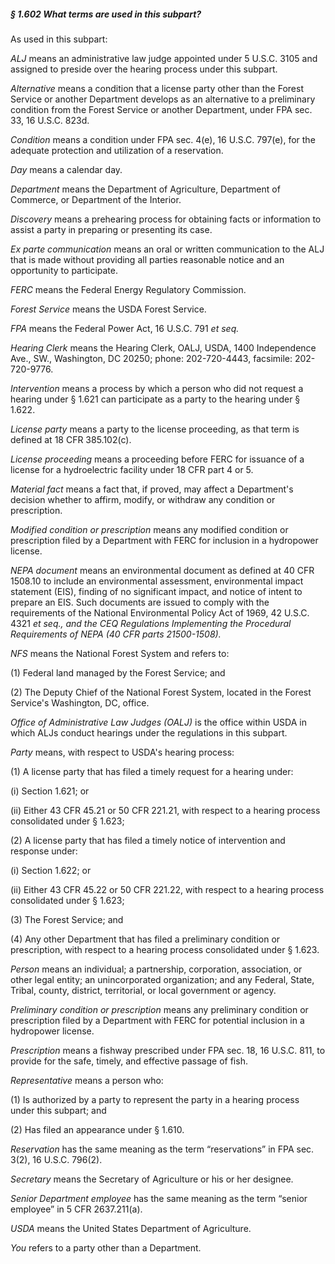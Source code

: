 ##### § 1.602 What terms are used in this subpart? #####

As used in this subpart:

*ALJ* means an administrative law judge appointed under 5 U.S.C. 3105 and assigned to preside over the hearing process under this subpart.

*Alternative* means a condition that a license party other than the Forest Service or another Department develops as an alternative to a preliminary condition from the Forest Service or another Department, under FPA sec. 33, 16 U.S.C. 823d.

*Condition* means a condition under FPA sec. 4(e), 16 U.S.C. 797(e), for the adequate protection and utilization of a reservation.

*Day* means a calendar day.

*Department* means the Department of Agriculture, Department of Commerce, or Department of the Interior.

*Discovery* means a prehearing process for obtaining facts or information to assist a party in preparing or presenting its case.

*Ex parte communication* means an oral or written communication to the ALJ that is made without providing all parties reasonable notice and an opportunity to participate.

*FERC* means the Federal Energy Regulatory Commission.

*Forest Service* means the USDA Forest Service.

*FPA* means the Federal Power Act, 16 U.S.C. 791 *et seq.*

*Hearing Clerk* means the Hearing Clerk, OALJ, USDA, 1400 Independence Ave., SW., Washington, DC 20250; phone: 202-720-4443, facsimile: 202-720-9776.

*Intervention* means a process by which a person who did not request a hearing under § 1.621 can participate as a party to the hearing under § 1.622.

*License party* means a party to the license proceeding, as that term is defined at 18 CFR 385.102(c).

*License proceeding* means a proceeding before FERC for issuance of a license for a hydroelectric facility under 18 CFR part 4 or 5.

*Material fact* means a fact that, if proved, may affect a Department's decision whether to affirm, modify, or withdraw any condition or prescription.

*Modified condition or prescription* means any modified condition or prescription filed by a Department with FERC for inclusion in a hydropower license.

*NEPA document* means an environmental document as defined at 40 CFR 1508.10 to include an environmental assessment, environmental impact statement (EIS), finding of no significant impact, and notice of intent to prepare an EIS. Such documents are issued to comply with the requirements of the National Environmental Policy Act of 1969, 42 U.S.C. 4321 *et seq., and the CEQ Regulations Implementing the Procedural Requirements of NEPA (40 CFR parts 21500-1508).*

*NFS* means the National Forest System and refers to:

(1) Federal land managed by the Forest Service; and

(2) The Deputy Chief of the National Forest System, located in the Forest Service's Washington, DC, office.

*Office of Administrative Law Judges (OALJ)* is the office within USDA in which ALJs conduct hearings under the regulations in this subpart.

*Party* means, with respect to USDA's hearing process:

(1) A license party that has filed a timely request for a hearing under:

(i) Section 1.621; or

(ii) Either 43 CFR 45.21 or 50 CFR 221.21, with respect to a hearing process consolidated under § 1.623;

(2) A license party that has filed a timely notice of intervention and response under:

(i) Section 1.622; or

(ii) Either 43 CFR 45.22 or 50 CFR 221.22, with respect to a hearing process consolidated under § 1.623;

(3) The Forest Service; and

(4) Any other Department that has filed a preliminary condition or prescription, with respect to a hearing process consolidated under § 1.623.

*Person* means an individual; a partnership, corporation, association, or other legal entity; an unincorporated organization; and any Federal, State, Tribal, county, district, territorial, or local government or agency.

*Preliminary condition or prescription* means any preliminary condition or prescription filed by a Department with FERC for potential inclusion in a hydropower license.

*Prescription* means a fishway prescribed under FPA sec. 18, 16 U.S.C. 811, to provide for the safe, timely, and effective passage of fish.

*Representative* means a person who:

(1) Is authorized by a party to represent the party in a hearing process under this subpart; and

(2) Has filed an appearance under § 1.610.

*Reservation* has the same meaning as the term “reservations” in FPA sec. 3(2), 16 U.S.C. 796(2).

*Secretary* means the Secretary of Agriculture or his or her designee.

*Senior Department employee* has the same meaning as the term “senior employee” in 5 CFR 2637.211(a).

*USDA* means the United States Department of Agriculture.

*You* refers to a party other than a Department.